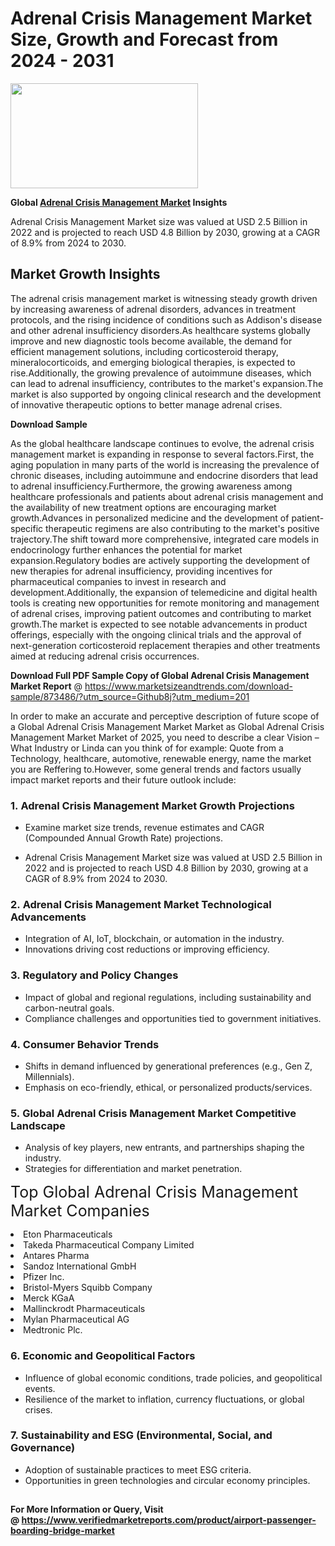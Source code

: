 <H1>Adrenal Crisis Management Market Size, Growth and Forecast from 2024 - 2031</H1><img class="aligncenter size-medium wp-image-584254" src="https://thirdeyenews.in/wp-content/uploads/2024/09/Global-Market-Research-300x168.jpeg" alt="" width="300" height="168" /><p><strong>Global&nbsp;<a href="https://www.marketsizeandtrends.com/download-sample/873486/?utm_source=Github8j?utm_medium=201">Adrenal Crisis Management Market</a> Insights</strong></p><p>Adrenal Crisis Management Market size was valued at USD 2.5 Billion in 2022 and is projected to reach USD 4.8 Billion by 2030, growing at a CAGR of 8.9% from 2024 to 2030.</p><p><h2>Market Growth Insights</h2> <p>The adrenal crisis management market is witnessing steady growth driven by increasing awareness of adrenal disorders, advances in treatment protocols, and the rising incidence of conditions such as Addison's disease and other adrenal insufficiency disorders.As healthcare systems globally improve and new diagnostic tools become available, the demand for efficient management solutions, including corticosteroid therapy, mineralocorticoids, and emerging biological therapies, is expected to rise.Additionally, the growing prevalence of autoimmune diseases, which can lead to adrenal insufficiency, contributes to the market's expansion.The market is also supported by ongoing clinical research and the development of innovative therapeutic options to better manage adrenal crises.</p> <p><strong>Download Sample</strong></p> <p>As the global healthcare landscape continues to evolve, the adrenal crisis management market is expanding in response to several factors.First, the aging population in many parts of the world is increasing the prevalence of chronic diseases, including autoimmune and endocrine disorders that lead to adrenal insufficiency.Furthermore, the growing awareness among healthcare professionals and patients about adrenal crisis management and the availability of new treatment options are encouraging market growth.Advances in personalized medicine and the development of patient-specific therapeutic regimens are also contributing to the market's positive trajectory.The shift toward more comprehensive, integrated care models in endocrinology further enhances the potential for market expansion.Regulatory bodies are actively supporting the development of new therapies for adrenal insufficiency, providing incentives for pharmaceutical companies to invest in research and development.Additionally, the expansion of telemedicine and digital health tools is creating new opportunities for remote monitoring and management of adrenal crises, improving patient outcomes and contributing to market growth.The market is expected to see notable advancements in product offerings, especially with the ongoing clinical trials and the approval of next-generation corticosteroid replacement therapies and other treatments aimed at reducing adrenal crisis occurrences.</p> <p><span class=""><strong>Download Full PDF Sample Copy of Global Adrenal Crisis Management Market Report</strong> @ <a href="https://www.marketsizeandtrends.com/download-sample/873486/?utm_source=Github8j?utm_medium=201" target="_blank">https://www.marketsizeandtrends.com/download-sample/873486/?utm_source=Github8j?utm_medium=201</a></span></p><p>In order to make an accurate and perceptive description of future scope of a Global&nbsp;Adrenal Crisis Management Market Market as Global&nbsp;Adrenal Crisis Management Market Market of 2025, you need to describe a clear Vision &ndash; What Industry or Linda can you think of for example: Quote from a Technology, healthcare, automotive, renewable energy, name the market you are Reffering to.However, some general trends and factors usually impact market reports and their future outlook include:</p><h3>1.&nbsp;<strong>Adrenal Crisis Management Market Growth Projections</strong></h3><ul><li>Examine market size trends, revenue estimates and CAGR (Compounded Annual Growth Rate) projections.</li><li><p>Adrenal Crisis Management Market size was valued at USD 2.5 Billion in 2022 and is projected to reach USD 4.8 Billion by 2030, growing at a CAGR of 8.9% from 2024 to 2030.</p></li></ul><h3>2.&nbsp;<strong>Adrenal Crisis Management Market Technological Advancements</strong></h3><ul><li>Integration of AI, IoT, blockchain, or automation in the industry.</li><li>Innovations driving cost reductions or improving efficiency.</li></ul><h3>3.&nbsp;<strong>Regulatory and Policy Changes</strong></h3><ul><li>Impact of global and regional regulations, including sustainability and carbon-neutral goals.</li><li>Compliance challenges and opportunities tied to government initiatives.</li></ul><h3>4.&nbsp;<strong>Consumer Behavior Trends</strong></h3><ul><li>Shifts in demand influenced by generational preferences (e.g., Gen Z, Millennials).</li><li>Emphasis on eco-friendly, ethical, or personalized products/services.</li></ul><h3>5.&nbsp;<strong>Global Adrenal Crisis Management Market Competitive Landscape</strong></h3><ul><li>Analysis of key players, new entrants, and partnerships shaping the industry.</li><li>Strategies for differentiation and market penetration.</li></ul><p data-pm-slice="1 1 []"><span style="color: inherit; font-family: inherit; font-size: 25px;">Top Global Adrenal Crisis Management Market Companies</span></p><div class="" data-test-id=""><p><li>Eton Pharmaceuticals</li><li> Takeda Pharmaceutical Company Limited</li><li> Antares Pharma</li><li> Sandoz International GmbH</li><li> Pfizer Inc.</li><li> Bristol-Myers Squibb Company</li><li> Merck KGaA</li><li> Mallinckrodt Pharmaceuticals</li><li> Mylan Pharmaceutical AG</li><li> Medtronic Plc.</li></p></div><h3>6.&nbsp;<strong>Economic and Geopolitical Factors</strong></h3><ul><li>Influence of global economic conditions, trade policies, and geopolitical events.</li><li>Resilience of the market to inflation, currency fluctuations, or global crises.</li></ul><h3>7.&nbsp;<strong>Sustainability and ESG (Environmental, Social, and Governance)</strong></h3><ul><li>Adoption of sustainable practices to meet ESG criteria.</li><li>Opportunities in green technologies and circular economy principles.</li></ul><h2><strong style="font-size: 14px;">For More Information or Query, Visit @&nbsp;</strong><a style="background-color: #ffffff; font-size: 14px;" href="https://www.marketsizeandtrends.com/report/adrenal-crisis-management-market/" target="_blank">https://www.verifiedmarketreports.com/product/airport-passenger-boarding-bridge-market</a></h2>